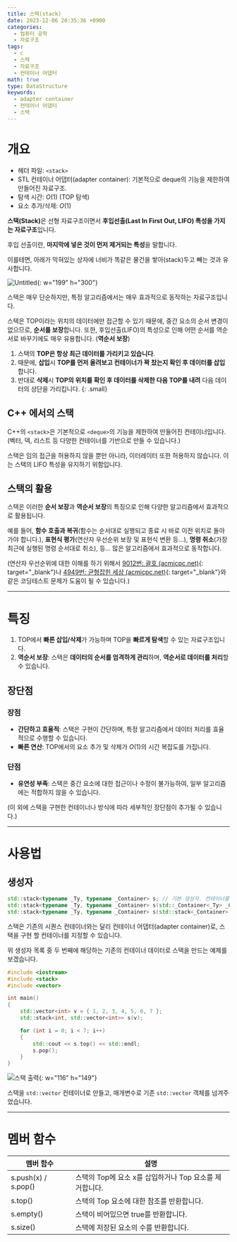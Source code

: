 ```yaml
---
title: 스택(stack)
date: 2023-12-06 20:35:36 +0900
categories:
  - 컴퓨터 공학
  - 자료구조
tags:
  - c
  - 스택
  - 자료구조
  - 컨테이너 어댑터
math: true
type: DataStructure
keywords:
  - adapter container
  - 컨테이너 어댑터
  - 스택
---
```


# 개요

- 헤더 파일: `<stack>`
- STL 컨테이너 어댑터(adapter container): 기본적으로 deque의 기능을 제한하여 만들어진 자료구조.
- 탐색 시간: $O(1)$ (TOP 탐색)
- 요소 추가/삭제: $O(1)$

<span class="keyword">**스택(Stack)**</span>은 선형 자료구조이면서 **<span class="font_highlight">후입선출(Last In First Out, LIFO)</span> 특성을 가지는 자료구조**입니다.

후입 선출이란, **마지막에 넣은 것이 먼저 제거되는 특성**을 말합니다.

이를테면, 아래가 막혀있는 상자에 너비가 똑같은 물건을 쌓아(stack)두고 빼는 것과 유사합니다.

![Untitled](https://i.postimg.cc/2S1vpzCp/2023-12-01-171027.png){: w="199" h="300"}

스택은 매우 단순하지만, 특정 알고리즘에서는 매우 효과적으로 동작하는 자료구조입니다.

스택은 TOP이라는 위치의 데이터에만 접근할 수 있기 때문에, 중간 요소의 순서 변경이 없으므로, **순서를 보장**합니다. 또한, 후입선출(LIFO)의 특성으로 인해 어떤 순서를 역순서로 바꾸기에도 매우 유용합니다. (<span class="font_highlight">**역순서 보장**</span>)

1. 스택의 **TOP은 항상 최근 데이터를 가리키고 있습니다**.
2. 때문에, **삽입**시 **TOP를 먼저 올려보고 컨테이너가 꽉 찼는지 확인 후 데이터를 삽입**합니다.
3. 반대로 **삭제**시 **TOP의 위치를 확인 후 데이터를 삭제한 다음 TOP를 내려** 다음 데이터의 상단을 가리킵니다.
{: .small}

## C++ 에서의 스택

C++의 `<stack>`은 기본적으로 `<deque>`의 기능을 제한하여 만들어진 컨테이너입니다. (벡터, 덱, 리스트 등 다양한 컨테이너를 기반으로 만들 수 있습니다.)

<span class="font_highlight">스택은 임의 접근을 허용하지 않을 뿐만 아니라, 이터레이터 또한 허용하지 않습니다</span>. 이는 스택의 LIFO 특성을 유지하기 위함입니다.

## 스택의 활용

스택은 이러한 **순서 보장**과 <span class="font_highlight">**역순서 보장**</span>의 특징으로 인해 다양한 알고리즘에서 효과적으로 활용됩니다.

예를 들어, **함수 호출과 복귀**(함수는 순서대로 실행되고 종료 시 바로 이전 위치로 돌아가야 합니다.), **표현식 평가**(연산자 우선순위 보장 및 표현식 변환 등…), **명령 취소**(가장 최근에 실행된 명령 순서대로 취소), 등… 많은 알고리즘에서 효과적으로 동작합니다.

(연산자 우선순위에 대한 이해를 하기 위해서 [9012번: 괄호 (acmicpc.net)](https://www.acmicpc.net/problem/9012){: target="_blank"}나 [4949번: 균형잡힌 세상 (acmicpc.net)](https://www.acmicpc.net/problem/4949){: target="_blank"}와 같은 코딩테스트 문제가 도움이 될 수 있습니다.)

---

# 특징

1. TOP에서 <span class="important">**빠른 삽입/삭제**</span>가 가능하며 TOP을 <span class="important">**빠르게 탐색**</span>할 수 있는 자료구조입니다.
2. <span class="important">**역순서 보장**</span>: 스택은 **데이터의 순서를 엄격하게 관리**하며, **역순서로 데이터를 처리**할 수 있습니다.

## 장단점

### 장점

- <span class="important">**간단하고 효율적**</span>: 스택은 구현이 간단하며, 특정 알고리즘에서 데이터 처리를 효율적으로 수행할 수 있습니다.
- <span class="important">**빠른 연산**</span>: TOP에서의 요소 추가 및 삭제가 $O(1)$의 시간 복잡도를 가집니다.

### 단점

- <span class="important">**유연성 부족**</span>: 스택은 중간 요소에 대한 접근이나 수정이 불가능하여, 일부 알고리즘에는 적합하지 않을 수 있습니다.

(이 외에 스택을 구현한 컨테이너나 방식에 따라 세부적인 장단점이 추가될 수 있습니다.)

---

# 사용법

## 생성자

```cpp
std::stack<typename _Ty, typename _Container> s; // 기본 생성자. 컨테이너를 선택할 수 있습니다.
std::stack<typename _Ty, typename _Container> s(std::_Container<_Ty> _Cont); // 기존의 컨테이너 데이터로 스택을 만듭니다.
std::stack<typename _Ty, typename _Container> s(std::stack<_Container> _Right); // 기존의 스택을 복사합니다.
```

스택은 기존의 시퀀스 컨테이너와는 달리 컨테이너 어댑터(adapter container)로, 스택을 구현 할 컨테이너를 지정할 수 있습니다.

위 생성자 목록 중 두 번째에 해당하는 기존의 컨테이너 데이터로 스택을 만드는 예제를 보겠습니다.

```cpp
#include <iostream>
#include <stack>
#include <vector>

int main()
{
	std::vector<int> v = { 1, 2, 3, 4, 5, 6, 7 };
	std::stack<int, std::vector<int>> s(v);

	for (int i = 0; i < 7; i++)
	{
		std::cout << s.top() << std::endl;
		s.pop();
	}
}
```

![스택 출력](https://i.postimg.cc/SsfYLRf9/2023-12-03-142235.png){: w="116" h="149"}

스택을 `std::vector` 컨테이너로 만들고, 매개변수로 기존 `std::vector` 객체를 넘겨주었습니다.

---

# 멤버 함수

| 멤버 함수 | 설명 |
| --- | --- |
| s.push(x) / s.pop() | 스택의 Top에 요소 x를 삽입하거나 Top 요소를 제거합니다. |
| s.top() | 스택의 Top 요소에 대한 참조를 반환합니다. |
| s.empty() | 스택이 비어있으면 true를 반환합니다. |
| s.size() | 스택에 저장된 요소의 수를 반환합니다. |